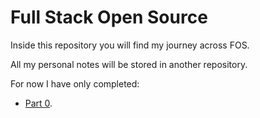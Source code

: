 # Full Stack Open Source

Inside this repository you will find my journey across FOS.

All my personal notes will be stored in another repository. 

For now I have only completed: 

 - [Part 0](https://github.com/FernandoJCa/FOS/tree/master/part0).